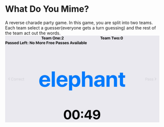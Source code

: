 # What Do You Mime?
A reverse charade party game. In this game, you are split into two teams. Each team select a guesser(everyone gets a turn guessing) and the rest of the team act out the words.
![](assets/IMG_1424.jpg)
